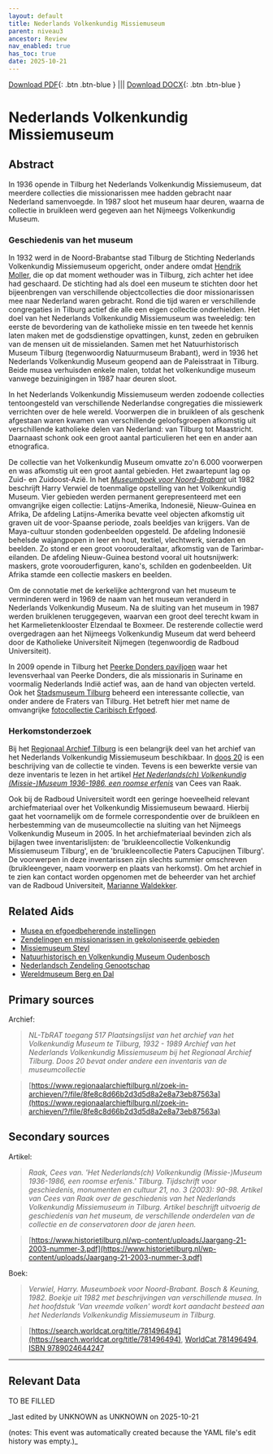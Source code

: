 ```yaml
---
layout: default
title: Nederlands Volkenkundig Missiemuseum
parent: niveau3
ancestor: Review
nav_enabled: true
has_toc: true
date: 2025-10-21
--- 
```



[Download PDF](https://raw.githubusercontent.com/colonial-heritage/research-guides-dev/refs/heads/main/EXPORTS/review/PDF/niveau3/Dutch/MissiemuseumTilburg.pdf){: .btn .btn-blue } |||    [Download DOCX](https://raw.githubusercontent.com/colonial-heritage/research-guides-dev/refs/heads/main/EXPORTS/review/DOCX/niveau3/Dutch/MissiemuseumTilburg.docx){: .btn .btn-blue }


# Nederlands Volkenkundig Missiemuseum


## Abstract

In 1936 opende in Tilburg het Nederlands Volkenkundig Missiemuseum, dat meerdere collecties die missionarissen mee hadden gebracht naar Nederland samenvoegde. In 1987 sloot het museum haar deuren, waarna de collectie in bruikleen werd gegeven aan het Nijmeegs Volkenkundig Museum.

### Geschiedenis van het museum

In 1932 werd in de Noord-Brabantse stad Tilburg de Stichting Nederlands Volkenkundig Missiemuseum opgericht, onder andere omdat [Hendrik Moller](http://www.wikidata.org/entity/Q3282628), die op dat moment wethouder was in Tilburg, zich achter het idee had geschaard. De stichting had als doel een museum te stichten door het bijeenbrengen van verschillende objectcollecties die door missionarissen mee naar Nederland waren gebracht. Rond die tijd waren er verschillende congregaties in Tilburg actief die alle een eigen collectie onderhielden. Het doel van het Nederlands Volkenkundig Missiemuseum was tweeledig: ten eerste de bevordering van de katholieke missie en ten tweede het kennis laten maken met de godsdienstige opvattingen, kunst, zeden en gebruiken van de mensen uit de missielanden. Samen met het Natuurhistorisch Museum Tilburg (tegenwoordig Natuurmuseum Brabant), werd in 1936 het Nederlands Volkenkundig Museum geopend aan de Paleisstraat in Tilburg. Beide musea verhuisden enkele malen, totdat het volkenkundige museum vanwege bezuinigingen in 1987 haar deuren sloot. 

In het Nederlands Volkenkundig Missiemuseum werden zodoende collecties tentoongesteld van verschillende Nederlandse congregaties die missiewerk verrichten over de hele wereld. Voorwerpen die in bruikleen of als geschenk afgestaan waren kwamen van verschillende geloofsgroepen afkomstig uit verschillende katholieke delen van Nederland: van Tilburg tot Maastricht. Daarnaast schonk ook een groot aantal particulieren het een en ander aan etnografica.

De collectie van het Volkenkundig Museum omvatte zo'n 6.000 voorwerpen en was afkomstig uit een groot aantal gebieden. Het zwaartepunt lag op Zuid- en Zuidoost-Azië. In het _[Museumboek voor Noord-Brabant](https://search.worldcat.org/title/781496494)_ uit 1982 beschrijft Harry Verwiel de toenmalige opstelling van het Volkenkundig Museum. Vier gebieden werden permanent gerepresenteerd met een omvangrijke eigen collectie: Latijns-Amerika, Indonesië, Nieuw-Guinea en Afrika, De afdeling Latijns-Amerika bevatte veel objecten afkomstig uit graven uit de voor-Spaanse periode, zoals beeldjes van krijgers. Van de Maya-cultuur stonden godenbeelden opgesteld. De afdeling Indonesië behelsde wajangpopen in leer en hout, textiel, vlechtwerk, sieraden en beelden. Zo stond er een groot voorouderaltaar, afkomstig van de Tarimbar-eilanden. De afdeling Nieuw-Guinea bestond vooral uit houtsnijwerk: maskers, grote voorouderfiguren, kano's, schilden en godenbeelden. Uit Afrika stamde een collectie maskers en beelden.

Om de connotatie met de kerkelijke achtergrond van het museum te verminderen werd in 1969 de naam van het museum veranderd in Nederlands Volkenkundig Museum. Na de sluiting van het museum in 1987 werden bruiklenen teruggegeven, waarvan een groot deel terecht kwam in het Karmelietenklooster Elzendaal te Boxmeer. De resterende collectie werd overgedragen aan het Nijmeegs Volkenkundig Museum dat werd beheerd door de Katholieke Universiteit Nijmegen (tegenwoordig de Radboud Universiteit).

In 2009 opende in Tilburg het [Peerke Donders paviljoen](https://www.peerkedonders.nl/het-park/het-paviljoen/) waar het levensverhaal van Peerke Donders, die als missionaris in Suriname en voormalig Nederlands Indië actief was, aan de hand van objecten verteld. Ook het [Stadsmuseum Tilburg](https://stadsmuseumtilburg.nl/) beheerd een interessante collectie, van onder andere de Fraters van Tilburg. Het betreft hier met name de omvangrijke [fotocollectie Caribisch Erfgoed](https://stadsmuseumtilburg.nl/collecties?query=*:*&qf%5b%5d=tib_collectionPart_facet:Foto%27s%20Caribisch%20Erfgoed).

### Herkomstonderzoek

Bij het [Regionaal Archief Tilburg](https://www.regionaalarchieftilburg.nl/zoek-in-archieven/?/file/8fe8c8d66b2d3d5d8a2e8a73eb87563a) is een belangrijk deel van het archief van het Nederlands Volkenkundig Missiemuseum beschikbaar. In [doos 20](https://www.regionaalarchieftilburg.nl/zoek-in-archieven/?/file/c091036b8eae3d8988acad3a19374ebc) is een beschrijving van de collectie te vinden. Tevens is een bewerkte versie van deze inventaris te lezen in het artikel _[Het Nederlands(ch) Volkenkundig (Missie-)Museum 1936-1986, een roomse erfenis](https://www.historietilburg.nl/wp-content/uploads/Jaargang-21-2003-nummer-3.pdf)_ van Cees van Raak. 

Ook bij de Radboud Universiteit wordt een geringe hoeveelheid relevant archiefmateriaal over het Volkenkundig Missiemuseum bewaard. Hierbij gaat het voornamelijk om de formele correspondentie over de bruikleen en herbestemming van de museumcollectie na sluiting van het Nijmeegs Volkenkundig Museum in 2005. In het archiefmateriaal bevinden zich als bijlagen twee inventarislijsten: de 'bruikleencollectie Volkenkundig Missiemuseum Tilburg', en de 'bruikleencollectie Paters Capucijnen Tilburg'. De voorwerpen in deze inventarissen zijn slechts summier omschreven (bruikleengever, naam voorwerp en plaats van herkomst). Om het archief in te zien kan contact worden opgenomen met de beheerder van het archief van de Radboud Universiteit, [Marianne Waldekker](mailto:marianne.waldekker@ru.nl).


## Related Aids

 - [Musea en efgoedbeherende instellingen](niveau2/Dutch/Museum_20250113.yml)  
 - [Zendelingen en missionarissen in gekoloniseerde gebieden](niveau2/Dutch/ChristianMission_20240326.yml)  
 - [Missiemuseum Steyl](published/niveau3/Dutch/MissiemuseumSteyl_20241021.yml)  
 - [Natuurhistorisch en Volkenkundig Museum Oudenbosch](niveau3/Dutch/MOudenbosch_20250603.yml)  
 - [Nederlandsch Zendeling Genootschap](niveau3/Dutch/NZG_20240314.yml)  
 - [Wereldmuseum Berg en Dal](niveau3/Dutch/WMBergEnDal_20241001.yml)  

## Primary sources

Archief:
  > *NL-TbRAT toegang 517 Plaatsingslijst van het archief van het Volkenkundig Museum te Tilburg, 1932 - 1989*
  > _Archief van het Nederlands Volkenkundig Missiemuseum bij het Regionaal Archief Tilburg. Doos 20 bevat onder andere een inventaris van de museumcollectie_  

  > [https://www.regionaalarchieftilburg.nl/zoek-in-archieven/?/file/8fe8c8d66b2d3d5d8a2e8a73eb87563a](https://www.regionaalarchieftilburg.nl/zoek-in-archieven/?/file/8fe8c8d66b2d3d5d8a2e8a73eb87563a)

## Secondary sources

Artikel:
  > *Raak, Cees van. 'Het Nederlands(ch) Volkenkundig (Missie-)Museum 1936-1986, een roomse erfenis.' Tilburg. Tijdschrift voor geschiedenis, monumenten en cultuur 21, no. 3 (2003): 90-98.*
  > _Artikel van Cees van Raak over de geschiedenis van het Nederlands Volkenkundig Missiemuseum in Tilburg. Artikel beschrijft uitvoerig de geschiedenis van het museum, de verschillende onderdelen van de collectie en de conservatoren door de jaren heen._  

  > [https://www.historietilburg.nl/wp-content/uploads/Jaargang-21-2003-nummer-3.pdf](https://www.historietilburg.nl/wp-content/uploads/Jaargang-21-2003-nummer-3.pdf)

Boek:
  > *Verwiel, Harry. Museumboek voor Noord-Brabant. Bosch & Keuning, 1982.*
  > _Boekje uit 1982 met beschrijvingen van verschillende musea. In het hoofdstuk 'Van vreemde volken' wordt kort aandacht besteed aan het Nederlands Volkenkundig Missiemuseum in Tilburg._  

  > [https://search.worldcat.org/title/781496494](https://search.worldcat.org/title/781496494), [WorldCat 781496494](https://search.worldcat.org/title/781496494), [ISBN 9789024644247](https://isbnsearch.org/isbn/9789024644247)



---
## Relevant Data 
TO BE FILLED

_last edited by UNKNOWN as UNKNOWN on 2025-10-21

(notes: This event was automatically created because the YAML file's edit history was empty.)_
        